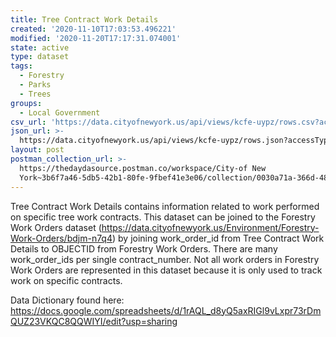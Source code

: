 ```yaml
---
title: Tree Contract Work Details
created: '2020-11-10T17:03:53.496221'
modified: '2020-11-20T17:17:31.074001'
state: active
type: dataset
tags:
  - Forestry
  - Parks
  - Trees
groups:
  - Local Government
csv_url: 'https://data.cityofnewyork.us/api/views/kcfe-uypz/rows.csv?accessType=DOWNLOAD'
json_url: >-
  https://data.cityofnewyork.us/api/views/kcfe-uypz/rows.json?accessType=DOWNLOAD
layout: post
postman_collection_url: >-
  https://thedaydasource.postman.co/workspace/City-of New
  York~3b6f7a46-5db5-42b1-80fe-9fbef41e3e06/collection/0030a71a-366d-482f-9694-ae9239084a9e
---
```

Tree Contract Work Details contains information related to work performed on specific tree work contracts. This dataset can be joined to the Forestry Work Orders dataset (https://data.cityofnewyork.us/Environment/Forestry-Work-Orders/bdjm-n7q4) by joining work_order_id from Tree Contract Work Details to OBJECTID from Forestry Work Orders. There are many work_order_ids per single contract_number. Not all work orders in Forestry Work Orders are represented in this dataset because it is only used to track work on specific contracts.

Data Dictionary found here: https://docs.google.com/spreadsheets/d/1rAQL_d8yQ5axRIGl9vLxpr73rDmQUZ23VKQC8QQWIYI/edit?usp=sharing
